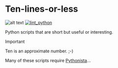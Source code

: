 Ten-lines-or-less
=================

![alt text](https://img.shields.io/badge/Python-3.12-blue.svg "Python 3.12+")
[![lint_python](https://github.com/cclauss/Ten-lines-or-less/actions/workflows/lint_python.yml/badge.svg)](https://github.com/cclauss/Ten-lines-or-less/actions/workflows/lint_python.yml)

Python scripts that are short but useful or interesting.

> [!IMPORTANT]  
> Ten is an approximate number. ;-)

Many of these scripts require [Pythonista](http://omz-software.com/pythonista)...
